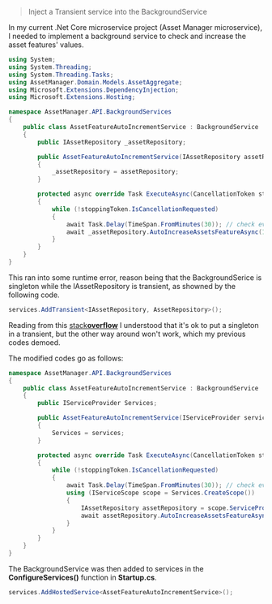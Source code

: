 > Inject a Transient service into the BackgroundService

In my current .Net Core microservice project (Asset Manager microservice), I needed to implement a background service to check and increase the asset features' values.

```cs
using System;
using System.Threading;
using System.Threading.Tasks;
using AssetManager.Domain.Models.AssetAggregate;
using Microsoft.Extensions.DependencyInjection;
using Microsoft.Extensions.Hosting;

namespace AssetManager.API.BackgroundServices
{
    public class AssetFeatureAutoIncrementService : BackgroundService
    {
        public IAssetRepository _assetRepository;

        public AssetFeatureAutoIncrementService(IAssetRepository assetRepository)
        {
            _assetRepository = assetRepository;
        }

        protected async override Task ExecuteAsync(CancellationToken stoppingToken)
        {
            while (!stoppingToken.IsCancellationRequested)
            {
                await Task.Delay(TimeSpan.FromMinutes(30)); // check every 30 mins
                await _assetRepository.AutoIncreaseAssetsFeatureAsync(1);
            }
        }
    }
}
```
This ran into some runtime error, reason being that the BackgroundSerice is singleton while the IAssetRepository is transient, as showned by the following code.

```cs
services.AddTransient<IAssetRepository, AssetRepository>();
```

Reading from this [stack**overflow**](https://stackoverflow.com/a/38139500) I understood that it's ok to put a singleton in a transient, but the other way around won't work, which my previous codes demoed.

The modified codes go as follows:

```cs
namespace AssetManager.API.BackgroundServices
{
    public class AssetFeatureAutoIncrementService : BackgroundService
    {
        public IServiceProvider Services;

        public AssetFeatureAutoIncrementService(IServiceProvider services)
        {
            Services = services;
        }

        protected async override Task ExecuteAsync(CancellationToken stoppingToken)
        {
            while (!stoppingToken.IsCancellationRequested)
            {
                await Task.Delay(TimeSpan.FromMinutes(30)); // check every 30 mins
                using (IServiceScope scope = Services.CreateScope())
                {
                    IAssetRepository assetRepository = scope.ServiceProvider.GetRequiredService<IAssetRepository>();
                    await assetRepository.AutoIncreaseAssetsFeatureAsync(1);
                }
            }
        }
    }
}
```

The BackgroundService was then added to services in the **ConfigureServices()** function in **Startup.cs**.
```cs
services.AddHostedService<AssetFeatureAutoIncrementService>();
```